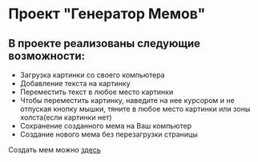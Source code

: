 <h1>Проект "Генератор Мемов"</h1>
<h2>В проекте реализованы следующие возможности:</h2>
<ul>
  <li>Загрузка картинки со своего компьютера</li>
  <li>Добавление текста на картинку </li>
  <li>Переместить текст в любое место картинки</li>
  <li>Чтобы переместить картинку, наведите на нее курсором и не отпуская кнопку мышки, тяните в любое место картинки или зоны холста(если картинки нет)</li>
  <li>Сохранение созданного мема на Ваш компьютер</li>
  <li>Создание нового мема без перезагрузки страницы</li>
</ul>
<p>Создать мем можно <a href="https://vasilkrug.github.io/memes/">здесь</a></p>
